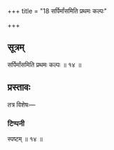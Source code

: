+++
title = "18 सर्पिर्मांसमिति प्रथमः कल्पः"

+++
## सूत्रम्
सर्पिर्मांसमिति प्रथमः कल्पः ॥ १४ ॥  
## प्रस्तावः
तत्र विशेषः—
### टिप्पनी
स्पष्टम् ॥ १४ ॥
